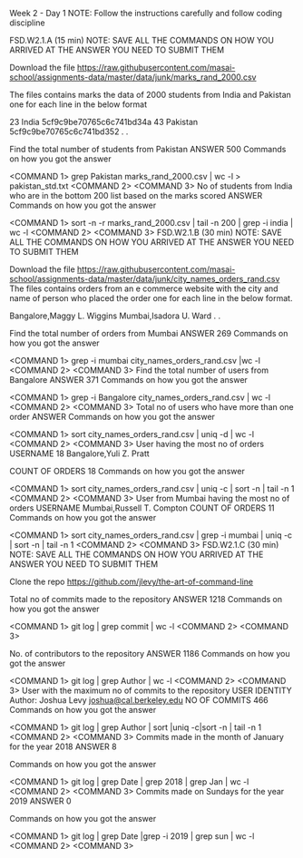 Week 2 - Day 1
NOTE: Follow the instructions carefully and follow coding discipline

FSD.W2.1.A (15 min)
NOTE: SAVE ALL THE COMMANDS ON HOW YOU ARRIVED AT THE ANSWER YOU NEED TO SUBMIT THEM

Download the file https://raw.githubusercontent.com/masai-school/assignments-data/master/data/junk/marks_rand_2000.csv

The files contains marks the data of 2000 students from India and Pakistan one for each line in the below format

23 India 5cf9c9be70765c6c741bd34a
43 Pakistan 5cf9c9be70765c6c741bd352
.
.

Find the total number of students from Pakistan
ANSWER 500
Commands on how you got the answer

<COMMAND 1>  grep Pakistan marks_rand_2000.csv | wc -l > pakistan_std.txt
<COMMAND 2>
<COMMAND 3>
No of students from India who are in the bottom 200 list based on the marks scored
ANSWER
Commands on how you got the answer

<COMMAND 1> sort -n -r marks_rand_2000.csv | tail -n 200 | grep -i india | wc -l
<COMMAND 2>
<COMMAND 3>
FSD.W2.1.B (30 min)
NOTE: SAVE ALL THE COMMANDS ON HOW YOU ARRIVED AT THE ANSWER YOU NEED TO SUBMIT THEM

Download the file https://raw.githubusercontent.com/masai-school/assignments-data/master/data/junk/city_names_orders_rand.csv The files contains orders from an e commerce website with the city and name of person who placed the order one for each line in the below format.

Bangalore,Maggy L. Wiggins
Mumbai,Isadora U. Ward
.
.

Find the total number of orders from Mumbai
ANSWER  269 
Commands on how you got the answer

<COMMAND 1> grep -i mumbai city_names_orders_rand.csv |wc -l
<COMMAND 2>
<COMMAND 3>
Find the total number of users from Bangalore
ANSWER  371
Commands on how you got the answer

<COMMAND 1>   grep -i Bangalore city_names_orders_rand.csv | wc -l
<COMMAND 2>
<COMMAND 3>
Total no of users who have more than one order
ANSWER
Commands on how you got the answer

<COMMAND 1> sort city_names_orders_rand.csv | uniq -d | wc -l
<COMMAND 2>
<COMMAND 3>
User having the most no of orders
USERNAME   18 Bangalore,Yuli Z. Pratt

COUNT OF ORDERS 18
Commands on how you got the answer

<COMMAND 1>  sort city_names_orders_rand.csv | uniq -c | sort -n | tail -n 1
<COMMAND 2>
<COMMAND 3>
User from Mumbai having the most no of orders
USERNAME    Mumbai,Russell T. Compton
COUNT OF ORDERS 11
Commands on how you got the answer

<COMMAND 1> sort city_names_orders_rand.csv | grep -i mumbai | uniq -c | sort -n | tail -n 1
<COMMAND 2>
<COMMAND 3>
FSD.W2.1.C (30 min)
NOTE: SAVE ALL THE COMMANDS ON HOW YOU ARRIVED AT THE ANSWER YOU NEED TO SUBMIT THEM

Clone the repo https://github.com/jlevy/the-art-of-command-line

Total no of commits made to the repository
ANSWER 1218 
Commands on how you got the answer

<COMMAND 1> git log | grep commit | wc -l
<COMMAND 2>
<COMMAND 3>

No. of contributors to the repository
ANSWER  1186
Commands on how you got the answer

<COMMAND 1>  git log | grep Author | wc -l
<COMMAND 2>
<COMMAND 3>
User with the maximum no of commits to the repository
USER IDENTITY Author: Joshua Levy <joshua@cal.berkeley.edu>
NO OF COMMITS 466
Commands on how you got the answer

<COMMAND 1> git log | grep Author | sort |uniq -c|sort -n | tail -n 1
<COMMAND 2>
<COMMAND 3>
Commits made in the month of January for the year 2018
ANSWER  8

Commands on how you got the answer

<COMMAND 1> git log | grep Date | grep 2018 | grep Jan | wc -l
<COMMAND 2>
<COMMAND 3>
Commits made on Sundays for the year 2019
ANSWER 0

Commands on how you got the answer

<COMMAND 1> git log | grep Date |grep -i 2019 | grep sun | wc -l
<COMMAND 2>
<COMMAND 3>